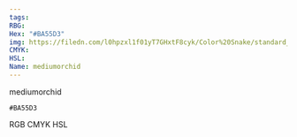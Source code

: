 ```yaml
---
tags:
RBG:
Hex: "#BA55D3"
img: https://filedn.com/l0hpzxl1f01yT7GHxtF8cyk/Color%20Snake/standard_csv_to_svg//#BA55D3.svg
CMYK:
HSL:
Name: mediumorchid
---
```

mediumorchid
```palette
#BA55D3
```
RGB
CMYK
HSL